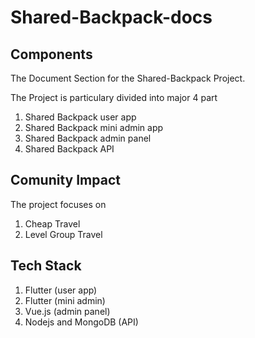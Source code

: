 # Shared-Backpack-docs

## Components

The Document Section for the Shared-Backpack Project.

The Project is particulary divided into major 4 part 

1. Shared Backpack user app
2. Shared Backpack mini admin app
3. Shared Backpack admin panel
4. Shared Backpack API

## Comunity Impact

The project focuses on 

1. Cheap Travel
2. Level Group Travel

## Tech Stack

1. Flutter (user app)
2. Flutter (mini admin)
3. Vue.js (admin panel)
4. Nodejs and MongoDB (API)

 
